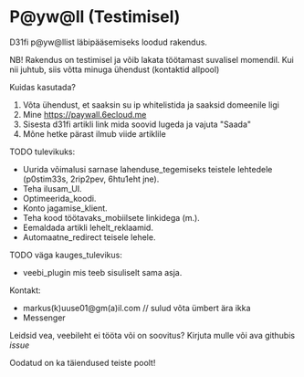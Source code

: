 # P@yw@ll (Testimisel)

D31fi p@yw@llist läbipääsemiseks loodud rakendus.

NB! Rakendus on testimisel ja võib lakata töötamast suvalisel momendil. Kui nii juhtub, siis võtta minuga ühendust (kontaktid allpool)

Kuidas kasutada?
1. Võta ühendust, et saaksin su ip whitelistida ja saaksid domeenile ligi
2. Mine https://paywall.6ecloud.me
3. Sisesta d31fi artikli link mida soovid lugeda ja vajuta "Saada"
4. Mõne hetke pärast ilmub viide artiklile



TODO tulevikuks:
* Uurida võimalusi sarnase lahenduse_tegemiseks teistele lehtedele (p0stim33s, 2rip2pev, 6htu1eht jne).
* Teha ilusam_UI.
* Optimeerida_koodi.
* Konto jagamise_klient.
* Teha kood töötavaks_mobiilsete linkidega (m.).
* Eemaldada artikli lehelt_reklaamid.
* Automaatne_redirect teisele lehele.

TODO väga kauges_tulevikus:
* veebi_plugin mis teeb sisuliselt sama asja.

Kontakt:
* markus(k)uuse01@gm(a)il.com // sulud võta ümbert ära ikka
* Messenger

Leidsid vea, veebileht ei tööta või on soovitus? Kirjuta mulle või ava githubis _issue_

Oodatud on ka täiendused teiste poolt!



